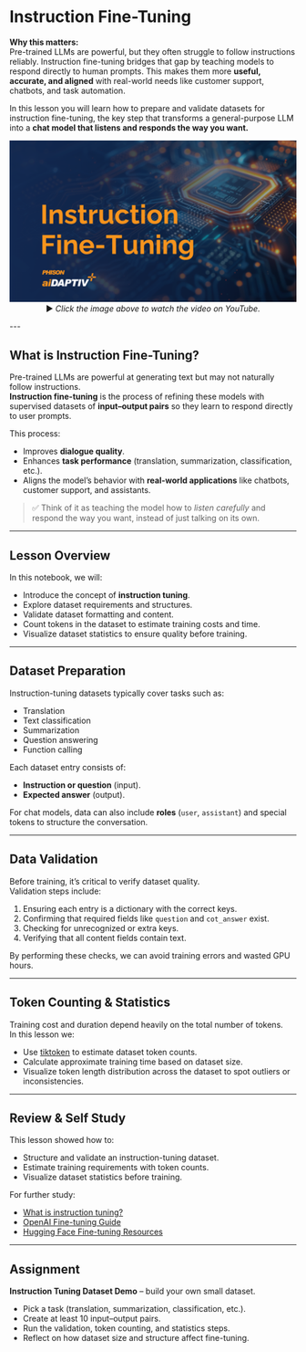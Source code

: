 # Instruction Fine-Tuning

**Why this matters:**  
Pre-trained LLMs are powerful, but they often struggle to follow instructions reliably. Instruction fine-tuning bridges that gap by teaching models to respond directly to human prompts. This makes them more **useful, accurate, and aligned** with real-world needs like customer support, chatbots, and task automation.  

In this lesson you will learn how to prepare and validate datasets for instruction fine-tuning, the key step that transforms a general-purpose LLM into a **chat model that listens and responds the way you want.**  


<p align="center">
  <a href="https://youtu.be/S8-JSpLtDRU?si=Xoe0J_NhntmzjqWE">
    <img src="https://github.com/aiDAPTIV-Phison/aiDAPTIV-Training-Course/blob/a129d0f042437405c54d6a751843eefa4715b824/assets/instruction_fine-tuning.png" width="600" alt="Instruction Fine-Tuning Video">
  </a>  
  <br>
  ▶️ <em>Click the image above to watch the video on YouTube.</em>
</p>
---

## What is Instruction Fine-Tuning?

Pre-trained LLMs are powerful at generating text but may not naturally follow instructions.  
**Instruction fine-tuning** is the process of refining these models with supervised datasets of **input–output pairs** so they learn to respond directly to user prompts.  

This process:  
- Improves **dialogue quality**.  
- Enhances **task performance** (translation, summarization, classification, etc.).  
- Aligns the model’s behavior with **real-world applications** like chatbots, customer support, and assistants.  

> ✅ Think of it as teaching the model how to *listen carefully* and respond the way you want, instead of just talking on its own.  

---

## Lesson Overview

In this notebook, we will:  
- Introduce the concept of **instruction tuning**.  
- Explore dataset requirements and structures.  
- Validate dataset formatting and content.  
- Count tokens in the dataset to estimate training costs and time.  
- Visualize dataset statistics to ensure quality before training.  

---

## Dataset Preparation

Instruction-tuning datasets typically cover tasks such as:  
- Translation  
- Text classification  
- Summarization  
- Question answering  
- Function calling  

Each dataset entry consists of:  
- **Instruction or question** (input).  
- **Expected answer** (output).  

For chat models, data can also include **roles** (`user`, `assistant`) and special tokens to structure the conversation.  

---

## Data Validation

Before training, it’s critical to verify dataset quality.  
Validation steps include:  
1. Ensuring each entry is a dictionary with the correct keys.  
2. Confirming that required fields like `question` and `cot_answer` exist.  
3. Checking for unrecognized or extra keys.  
4. Verifying that all content fields contain text.  

By performing these checks, we can avoid training errors and wasted GPU hours.  

---

## Token Counting & Statistics

Training cost and duration depend heavily on the total number of tokens.  
In this lesson we:  
- Use [tiktoken](https://github.com/openai/tiktoken) to estimate dataset token counts.  
- Calculate approximate training time based on dataset size.  
- Visualize token length distribution across the dataset to spot outliers or inconsistencies.  

---

## Review & Self Study

This lesson showed how to:  
- Structure and validate an instruction-tuning dataset.  
- Estimate training requirements with token counts.  
- Visualize dataset statistics before training.  

For further study:  
- [What is instruction tuning?](https://www.ibm.com/think/topics/instruction-tuning)  
- [OpenAI Fine-tuning Guide](https://platform.openai.com/docs/guides/fine-tuning)  
- [Hugging Face Fine-tuning Resources](https://huggingface.co/docs/transformers/training)  

---

## Assignment

**Instruction Tuning Dataset Demo** – build your own small dataset.  
- Pick a task (translation, summarization, classification, etc.).  
- Create at least 10 input–output pairs.  
- Run the validation, token counting, and statistics steps.  
- Reflect on how dataset size and structure affect fine-tuning.  
